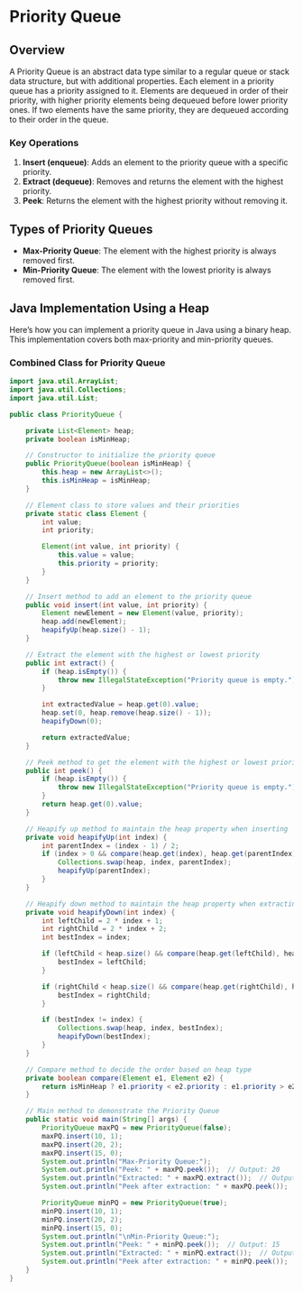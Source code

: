 # Priority Queue

## Overview

A Priority Queue is an abstract data type similar to a regular queue or stack data structure, but with additional properties. Each element in a priority queue has a priority assigned to it. Elements are dequeued in order of their priority, with higher priority elements being dequeued before lower priority ones. If two elements have the same priority, they are dequeued according to their order in the queue.

### Key Operations

1. **Insert (enqueue)**: Adds an element to the priority queue with a specific priority.
2. **Extract (dequeue)**: Removes and returns the element with the highest priority.
3. **Peek**: Returns the element with the highest priority without removing it.

## Types of Priority Queues

- **Max-Priority Queue**: The element with the highest priority is always removed first.
- **Min-Priority Queue**: The element with the lowest priority is always removed first.

## Java Implementation Using a Heap

Here’s how you can implement a priority queue in Java using a binary heap. This implementation covers both max-priority and min-priority queues.

### Combined Class for Priority Queue

```java
import java.util.ArrayList;
import java.util.Collections;
import java.util.List;

public class PriorityQueue {

    private List<Element> heap;
    private boolean isMinHeap;

    // Constructor to initialize the priority queue
    public PriorityQueue(boolean isMinHeap) {
        this.heap = new ArrayList<>();
        this.isMinHeap = isMinHeap;
    }

    // Element class to store values and their priorities
    private static class Element {
        int value;
        int priority;

        Element(int value, int priority) {
            this.value = value;
            this.priority = priority;
        }
    }

    // Insert method to add an element to the priority queue
    public void insert(int value, int priority) {
        Element newElement = new Element(value, priority);
        heap.add(newElement);
        heapifyUp(heap.size() - 1);
    }

    // Extract the element with the highest or lowest priority
    public int extract() {
        if (heap.isEmpty()) {
            throw new IllegalStateException("Priority queue is empty.");
        }

        int extractedValue = heap.get(0).value;
        heap.set(0, heap.remove(heap.size() - 1));
        heapifyDown(0);

        return extractedValue;
    }

    // Peek method to get the element with the highest or lowest priority without removing it
    public int peek() {
        if (heap.isEmpty()) {
            throw new IllegalStateException("Priority queue is empty.");
        }
        return heap.get(0).value;
    }

    // Heapify up method to maintain the heap property when inserting
    private void heapifyUp(int index) {
        int parentIndex = (index - 1) / 2;
        if (index > 0 && compare(heap.get(index), heap.get(parentIndex))) {
            Collections.swap(heap, index, parentIndex);
            heapifyUp(parentIndex);
        }
    }

    // Heapify down method to maintain the heap property when extracting
    private void heapifyDown(int index) {
        int leftChild = 2 * index + 1;
        int rightChild = 2 * index + 2;
        int bestIndex = index;

        if (leftChild < heap.size() && compare(heap.get(leftChild), heap.get(bestIndex))) {
            bestIndex = leftChild;
        }

        if (rightChild < heap.size() && compare(heap.get(rightChild), heap.get(bestIndex))) {
            bestIndex = rightChild;
        }

        if (bestIndex != index) {
            Collections.swap(heap, index, bestIndex);
            heapifyDown(bestIndex);
        }
    }

    // Compare method to decide the order based on heap type
    private boolean compare(Element e1, Element e2) {
        return isMinHeap ? e1.priority < e2.priority : e1.priority > e2.priority;
    }

    // Main method to demonstrate the Priority Queue
    public static void main(String[] args) {
        PriorityQueue maxPQ = new PriorityQueue(false);
        maxPQ.insert(10, 1);
        maxPQ.insert(20, 2);
        maxPQ.insert(15, 0);
        System.out.println("Max-Priority Queue:");
        System.out.println("Peek: " + maxPQ.peek());  // Output: 20
        System.out.println("Extracted: " + maxPQ.extract());  // Output: 20
        System.out.println("Peek after extraction: " + maxPQ.peek());  // Output: 10

        PriorityQueue minPQ = new PriorityQueue(true);
        minPQ.insert(10, 1);
        minPQ.insert(20, 2);
        minPQ.insert(15, 0);
        System.out.println("\nMin-Priority Queue:");
        System.out.println("Peek: " + minPQ.peek());  // Output: 15
        System.out.println("Extracted: " + minPQ.extract());  // Output: 15
        System.out.println("Peek after extraction: " + minPQ.peek());  // Output: 10
    }
}
